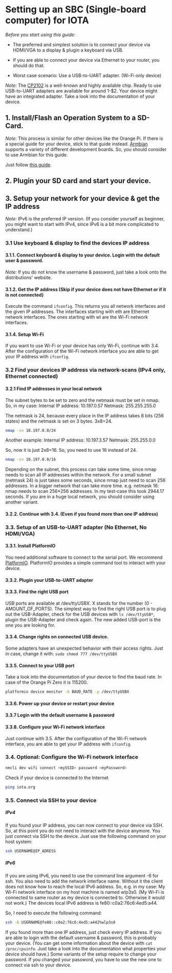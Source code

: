 # Setting up an SBC (Single-board computer) for IOTA

*Before you start using this guide:*

- The preferred and simplest solution is to connect your device via HDMI/VGA to a display & plugin a keyboard via USB.

- If you are able to connect your device via Ethernet to your router, you should do that.

- Worst case scenario: Use a USB-to-UART adapter. (Wi-Fi only device)

*_Note:_* The [CP2102](https://www.silabs.com/products/development-tools/software/usb-to-uart-bridge-vcp-drivers) 
is a well-known and highly available chip. Ready to use USB-to-UART adapters are available for around 1-$2.
Your device might have an integrated adapter. Take a look into the documentation of your device.


## 1. Install/Flash an Operation System to a SD-Card.

*_Note:_* This process is similar for other devices like the Orange Pi. 
If there is a special guide for your device, stick to that guide instead. 
[Armbian](https://www.armbian.com/download/) supports a variety of different development boards. 
So, you should consider to use Armbian for this guide.

Just follow [this guide](https://www.raspberrypi.org/documentation/installation/installing-images/).

## 2. Plugin your SD card and start your device.

## 3. Setup your network for your device & get the IP address

*_Note:_* IPv6 is the preferred IP version. 
(If you consider yourself as beginner, you might want to start with IPv4, since IPv6 is a bit more complicated to understand.)


### 3.1 Use keyboard & display to find the devices IP address
				
#### 3.1.1. Connect keyboard & display to your device. Login with the default user & password. 

*_Note:_* If you do not know the username & password, just take a look onto the distributions' website.
		
#### 3.1.2. Get the IP address (Skip if your device does not have Ethernet or if it is not connected)

Execute the command ```ifconfig```. This returns you all network interfaces and the given IP addresses.
The interfaces starting with eth are Ethernet network interfaces. The ones starting with wl are the Wi-Fi network interfaces.

#### 3.1.4. Setup Wi-Fi

If you want to use Wi-Fi or your device has only Wi-Fi, continue with 3.4. After the configuration of the Wi-Fi network interface you are able
to get your IP address with ```ifconfig```.


### 3.2 Find your devices IP address via network-scans (IPv4 only, Ethernet connected)

#### 3.2.1 Find IP addresses in your local network

The subnet bytes to be set to zero and the netmask must be set in nmap.
So, in my case:
Internal IP address: 10.197.0.57
Netmask: 255.255.255.0

The netmask is 24, because every place in the IP address takes 8 bits (256 states) and the netmask is set on 3 bytes. 3x8=24.

```bash
nmap -sn 10.197.0.0/24
```

Another example:
Internal IP address: 10.197.3.57
Netmask: 255.255.0.0

So, now it is just 2x8=16. So, you need to use 16 instead of 24.

```bash
nmap -sn 10.197.0.0/16
```

Depending on the subnet, this process can take some time, since nmap needs to scan all IP addresses within the network. 
For a small subnet (netmask 24) is just takes some seconds, since nmap just need to scan 256 addresses.
In a bigger network that can take more time. e.g. netmask 16: nmap needs to scan 256*256 addresses. 
In my test-case this took 2944.17 seconds. If you are in a huge local network, you should consider using another variant.

#### 3.2.2. Continue with 3.4. (Even if you found more than one IP address)

	
### 3.3. Setup of an USB-to-UART adapter (No Ethernet, No HDMI/VGA)
	
#### 3.3.1. Install PlatformIO
You need additional software to connect to the serial port. We recommend [PlatformIO](https://docs.platformio.org/en/latest/userguide/cmd_device.html?highlight=monitor#platformio-device-monitor).
PlatformIO provides a simple command tool to interact with your device.

#### 3.3.2. Plugin your USB-to-UART adapter

#### 3.3.3. Find the right USB port

USB ports are available at /dev/ttyUSBX. X stands for the number (0 - AMOUNT_OF_PORTS).
The simplest way to find the right USB port is to plug out the USB-Adapter, check for the USB devices with
```ls /dev/ttyUSB*```, plugin the USB-Adapter and check again. The new added USB-port is the one you are looking for.

#### 3.3.4. Change rights on connected USB device. 

Some adapters have an unexpected behavior with their access rights. Just in case, change it with:
```sudo chmod 777 /dev/ttyUSBX```

#### 3.3.5. Connect to your USB port

Take a look into the documentation of your device to find the baud rate. In case of the Orange Pi Zero it is 115200.
```bash
platformio device monitor -b BAUD_RATE -p /dev/ttyUSBX
```

#### 3.3.6. Power up your device or restart your device 

#### 3.3.7 Login with the default username & password

#### 3.3.8. Configure your Wi-Fi network interface

Just continue with 3.5. After the configuration of the Wi-Fi network interface, you are able to get your IP address with ```ifconfig```.

### 3.4. Optional: Configure the Wi-Fi network interface

```bash
nmcli dev wifi connect <mySSID> password <myPassword>
```

Check if your device is connected to the Internet
```bash
ping iota.org
```

### 3.5. Connect via SSH to your device

##### IPv4

If you found your IP address, you can now connect to your device via SSH. So, at this point you do not need to interact with the device anymore.
You just connect via SSH to the device. Just use the following command on your host system:
```bash
ssh USERNAME@IP_ADRESS
```

##### IPv6

If you are using IPv6, you need to use the command line argument -6 for ssh. You also need to add the network interface name.
Without it the client does not know how to reach the local IPv6 address. So, e.g. in my case:
My Wi-Fi network interface on my host machine is named wlp3s0. (My Wi-Fi is connected to same router as my device is connected to. Otherwise it would not work.)
The devices local IPv6 address is fe80::c0a2:76c6:4ed5:a44.

So, I need to execute the following command:
```bash
ssh -6 USERNAME@fe80::c0a2:76c6:4ed5:a442%wlp3s0
```

If you found more than one IP address, just check every IP address.
If you are able to login with the default username & password, this is probably your device.
(You can get some information about the device with ```cat /proc/cpuinfo```. Just take a look into the documentation what properties your device should have.)
Some variants of the setup require to change your password. If you changed your password, you have to use the new one to connect via ssh to your device.
	